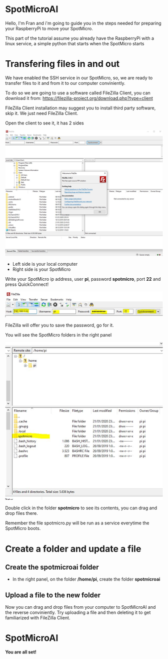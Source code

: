 # SpotMicroAI

Hello, I'm Fran and i'm going to guide you in the steps needed for preparing your RaspberryPi to move your SpotMicro.

This part of the tutorial assume you already have the RaspberryPi with a linux service, a simple python that starts when the SpotMicro starts

# Transfering files in and out

We have enabled the SSH service in our SpotMicro, so, we are ready to transfer files to it and from it to our computer conviniently.

To do so we are going to use a software called FileZilla Client, you can download it from: https://filezilla-project.org/download.php?type=client

FileZilla Client installation may suggest you to install third party software, skip it. We just need FileZilla Client.

Open the client to see it, it has 2 sides

![filezilla-client-first-window](filezilla-client-first-window.JPG)

* Left side is your local computer
* Right side is your SpotMicro

Write your SpotMicro ip address, user **pi**, password **spotmicro**, port **22** and press QuickConnect!

![filezilla-client-login-spotmicro](filezilla-client-login-spotmicro.JPG)

FileZilla will offer you to save the password, go for it.

You will see the SpotMicro folders in the right panel

![filezilla-client-right-panel](filezilla-client-right-panel.JPG)

Double click in the folder **spotmicro** to see its contents, you can drag and drop files there.

Remember the file spotmicro.py will be run as a service everytime the SpotMicro boots.

# Create a folder and update a file

## Create the spotmicroai folder

* In the right panel, on the folder **/home/pi**, create the folder **spotmicroai**

## Upload a file to the new folder

Now you can drag and drop files from your computer to SpotMicroAI and the reverse conviniently.
Try uploading a file and then deleting it to get familiarized with FileZilla Client.

# SpotMicroAI

**You are all set!**

